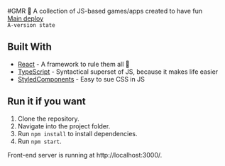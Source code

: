 #GMR 🚀
A collection of JS-based games/apps created to have fun<br/> 
[Main deploy](https://an1mus.github.io/gmr/)<br/>
`A-version state`

## Built With
* [React](https://github.com/facebook/react/) - A framework to rule them all 💍
* [TypeScript](https://www.typescriptlang.org/) - Syntactical superset of JS, because it makes life easier
* [StyledComponents](https://github.com/styled-components) - Easy to sue CSS in JS 

## Run it if you want
1. Clone the repository. 
2. Navigate into the project folder.
3. Run `npm install` to install dependencies.
4. Run `npm start`. 

Front-end server is running at http://localhost:3000/.
